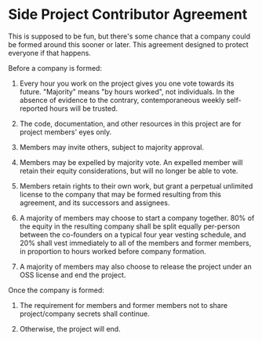 # Side Project Contributor Agreement

This is supposed to be fun, but there's some chance that a company could be formed around this sooner or later.  This agreement designed to protect everyone if that happens.

Before a company is formed:

1. Every hour you work on the project gives you one vote towards its future.  "Majority" means "by hours worked", not individuals.  In the absence of evidence to the contrary, contemporaneous weekly self-reported hours will be trusted.

2. The code, documentation, and other resources in this project are for project members' eyes only.

3. Members may invite others, subject to majority approval.

3. Members may be expelled by majority vote.  An expelled member will retain their equity considerations, but will no longer be able to vote.

4. Members retain rights to their own work, but grant a perpetual unlimited license to the company that may be formed resulting from this agreement, and its successors and assignees.

5. A majority of members may choose to start a company together.  80% of the equity in the resulting company shall be split equally per-person between the co-founders on a typical four year vesting schedule, and 20% shall vest immediately to all of the members and former members, in proportion to hours worked before company formation.

6. A majority of members may also choose to release the project under an OSS license and end the project.

Once the company is formed:

1. The requirement for members and former members not to share project/company secrets shall continue.

2. Otherwise, the project will end.
